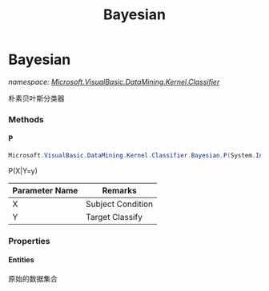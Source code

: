 ﻿---
title: Bayesian
---

# Bayesian
_namespace: [Microsoft.VisualBasic.DataMining.Kernel.Classifier](N-Microsoft.VisualBasic.DataMining.Kernel.Classifier.html)_

朴素贝叶斯分类器



### Methods

#### P
```csharp
Microsoft.VisualBasic.DataMining.Kernel.Classifier.Bayesian.P(System.Int32[],System.Int32)
```
P(X|Y=y)

|Parameter Name|Remarks|
|--------------|-------|
|X|Subject Condition|
|Y|Target Classify|



### Properties

#### Entities
原始的数据集合
